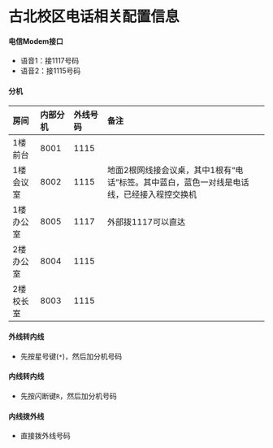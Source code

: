 # 古北校区电话相关配置信息

#### 电信Modem接口
* 语音1：接1117号码
* 语音2：接1115号码

#### 分机

| 房间 | 内部分机 | 外线号码 | 备注 |
| :----- | :--------- | :------- | :----- |
| 1楼前台 | 8001 | 1115 | |
| 1楼会议室 | 8002 | 1115 | 地面2根网线接会议桌，其中1根有“电话”标签。其中蓝白，蓝色一对线是电话线，已经接入程控交换机 |
| 1楼办公室 | 8005 | 1117 | 外部拨1117可以直达 |
| 2楼办公室 | 8004 | 1115 | |
| 2楼校长室 | 8003 | 1115 | |

#### 外线转内线
* 先按星号键(`*`)，然后加分机号码

#### 内线转内线
* 先按闪断键`R`，然后加分机号码

#### 内线拨外线
* 直接拨外线号码
